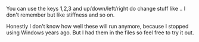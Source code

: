 You can use the keys 1,2,3 and up/down/left/right do change stuff like .. I don't remember but like stiffness and so on. 

Honestly I don't know how well these will run anymore, because I stopped using Windows years ago. But I had them in the files so feel free to try it out.